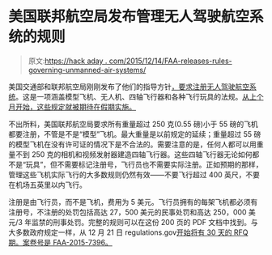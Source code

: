 # 美国联邦航空局发布管理无人驾驶航空系统的规则

> 原文:[https://hack aday . com/2015/12/14/FAA-releases-rules-governing-unmanned-air-systems/](https://hackaday.com/2015/12/14/faa-releases-rules-governing-unmanned-aerial-systems/)

美国交通部和联邦航空局刚刚发布了他们的指导方针[，要求注册无人驾驶航空系统](http://www.faa.gov/news/press_releases/news_story.cfm?newsId=19856)。这是一项涵盖模型飞机、无人机、四轴飞行器和各种飞行玩具的法规。[从上个月开始，这些规定就被期待在假期实施。](http://hackaday.com/2015/10/22/the-faa-wants-your-input-regarding-upcoming-drone-regs/)

不出所料，美国联邦航空局要求所有重量超过 250 克(0.55 磅)小于 55 磅的飞机都要注册，不管是不是“模型”飞机。最大重量是以前规定的延续；重量超过 55 磅的模型飞机在没有许可证的情况下是不合法的。需要注意的是，任何人都可以用重量不到 250 克的相机和视频发射器建造四轴飞行器。这些四轴飞行器无论如何都不是“玩具”，但不需要标记注册号，飞行员也不需要实际注册。正如预期的那样，管理这些飞机实际飞行的大多数规则仍然有效——不要飞行超过 400 英尺，不要在机场五英里以内飞行。

注册是由飞行员，而不是飞机，费用为 5 美元。飞行员拥有的每架飞机都必须有注册号，不注册的处罚包括高达 27，500 美元的民事处罚和高达 250，000 美元/3 年监禁的刑事处罚。完整的规则可以在这份 200 页的 PDF 文档中找到。与大多数政府规定一样，从 12 月 21 日 regulations.gov[开始将有 30 天的 RFQ 期。案卷号是 FAA-2015-7396。](http://www.regulations.gov/)